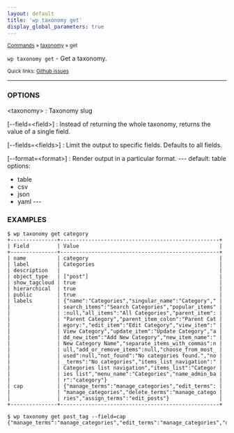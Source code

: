```yaml
---
layout: default
title: 'wp taxonomy get'
display_global_parameters: true
---
```


<small>[Commands](/commands/) &raquo; [taxonomy](/commands/taxonomy/) &raquo; get</small>

`wp taxonomy get` - Get a taxonomy.

<small>Quick links: <a href="https://github.com/wp-cli/wp-cli/issues?q=is%3Aopen+label%3Acommand%3Ataxonomy-get+sort%3Aupdated-desc">Github issues</a></small>

<hr />

### OPTIONS

&lt;taxonomy&gt;
: Taxonomy slug

[\--field=&lt;field&gt;]
: Instead of returning the whole taxonomy, returns the value of a single field.

[\--fields=&lt;fields&gt;]
: Limit the output to specific fields. Defaults to all fields.

[\--format=&lt;format&gt;]
: Render output in a particular format.
\---
default: table
options:
  - table
  - csv
  - json
  - yaml
\---

### EXAMPLES

    $ wp taxonomy get category
    +---------------+---------------------------------------------------+
    | Field         | Value                                             |
    +---------------+---------------------------------------------------+
    | name          | category                                          |
    | label         | Categories                                        |
    | description   |                                                   |
    | object_type   | ["post"]                                          |
    | show_tagcloud | true                                              |
    | hierarchical  | true                                              |
    | public        | true                                              |
    | labels        | {"name":"Categories","singular_name":"Category"," |
    |               | search_items":"Search Categories","popular_items" |
    |               | :null,"all_items":"All Categories","parent_item": |
    |               | "Parent Category","parent_item_colon":"Parent Cat |
    |               | egory:","edit_item":"Edit Category","view_item":" |
    |               | View Category","update_item":"Update Category","a |
    |               | dd_new_item":"Add New Category","new_item_name":" |
    |               | New Category Name","separate_items_with_commas":n |
    |               | ull,"add_or_remove_items":null,"choose_from_most_ |
    |               | used":null,"not_found":"No categories found.","no |
    |               | _terms":"No categories","items_list_navigation":" |
    |               | Categories list navigation","items_list":"Categor |
    |               | ies list","menu_name":"Categories","name_admin_ba |
    |               | r":"category"}                                    |
    | cap           | {"manage_terms":"manage_categories","edit_terms": |
    |               | "manage_categories","delete_terms":"manage_catego |
    |               | ries","assign_terms":"edit_posts"}                |
    +---------------+---------------------------------------------------+

    $ wp taxonomy get post_tag --field=cap
    {"manage_terms":"manage_categories","edit_terms":"manage_categories","delete_terms":"manage_categories","assign_terms":"edit_posts"}



